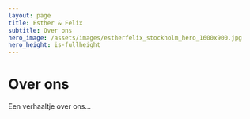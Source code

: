 ```yaml
---
layout: page
title: Esther & Felix
subtitle: Over ons
hero_image: /assets/images/estherfelix_stockholm_hero_1600x900.jpg
hero_height: is-fullheight
---
```

# Over ons

Een verhaaltje over ons...